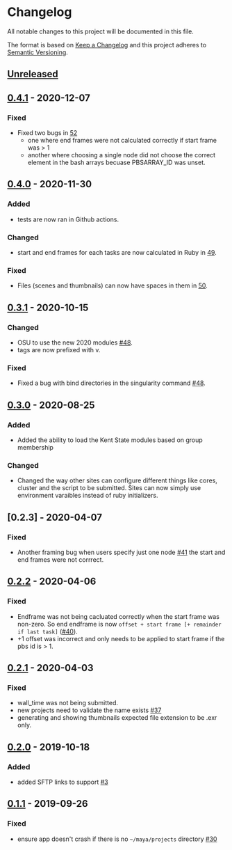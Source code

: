 # Changelog

All notable changes to this project will be documented in this file.

The format is based on [Keep a Changelog](http://keepachangelog.com/en/1.0.0/)
and this project adheres to [Semantic Versioning](http://semver.org/spec/v2.0.0.html).


## [Unreleased]
## [0.4.1] - 2020-12-07
### Fixed
- Fixed two bugs in [52](https://github.com/OSC/frame-renderer/pull/51)
  - one where end frames were not calculated correctly if start frame was > 1
  - another where choosing a single node did not choose the correct element
    in the bash arrays becuase PBSARRAY_ID was unset.

## [0.4.0] - 2020-11-30
### Added
- tests are now ran in Github actions.

### Changed
- start and end frames for each tasks are now calculated in Ruby in
  [49](https://github.com/OSC/frame-renderer/issues/49).

### Fixed
- Files (scenes and thumbnails) can now have spaces in them in
  [50](https://github.com/OSC/frame-renderer/pull/50).

## [0.3.1] - 2020-10-15
### Changed
- OSU to use the new 2020 modules [#48](https://github.com/OSC/frame-renderer/pull/48).
- tags are now prefixed with v.

### Fixed
- Fixed a bug with bind directories in the singularity command [#48](https://github.com/OSC/frame-renderer/pull/48).

## [0.3.0] - 2020-08-25
### Added
- Added the ability to load the Kent State modules based on group membership

### Changed
- Changed the way other sites can configure different things like cores, cluster
  and the script to be submitted.  Sites can now simply use environment varaibles
  instead of ruby initializers.

## [0.2.3] - 2020-04-07
### Fixed
- Another framing bug when users specify just one node [#41](https://github.com/OSC/frame-renderer/pull/40)
  the start and end frames were not corrrect.

## [0.2.2] - 2020-04-06
### Fixed
- Endframe was not being cacluated correctly when the start frame was non-zero. So end
  endframe is now `offset + start frame [+ remainder if last task]` 
  ([#40](https://github.com/OSC/frame-renderer/pull/40)).
- +1 offset was incorrect and only needs to be applied to start frame if the pbs
  id is > 1.

## [0.2.1] - 2020-04-03
### Fixed
- wall_time was not being submitted.
- new projects need to validate the name exists [#37](https://github.com/OSC/frame-renderer/issues/37)
- generating and showing thumbnails expected file extension to be .exr only.

## [0.2.0] - 2019-10-18
### Added
- added SFTP links to support [#3](https://github.com/OSC/frame-renderer/issues/3)

## [0.1.1] - 2019-09-26
### Fixed
- ensure app doesn't crash if there is no `~/maya/projects` directory [#30](https://github.com/OSC/frame-renderer/issues/30)

[Unreleased]: https://github.com/OSC/frame-renderer/compare/v0.4.1...HEAD
[0.4.1]: https://github.com/OSC/frame-renderer/compare/v0.4.0...v0.4.1
[0.4.0]: https://github.com/OSC/frame-renderer/compare/v0.3.1...v0.4.0
[0.3.1]: https://github.com/OSC/frame-renderer/compare/0.3.0...v0.3.1
[0.3.0]: https://github.com/OSC/frame-renderer/compare/0.2.2...0.3.0
[0.2.2]: https://github.com/OSC/frame-renderer/compare/0.2.1...0.2.2
[0.2.1]: https://github.com/OSC/frame-renderer/compare/0.2.0...0.2.1
[0.2.0]: https://github.com/OSC/frame-renderer/compare/0.1.1...0.2.0
[0.1.1]: https://github.com/OSC/frame-renderer/compare/0.1.0...0.1.1

